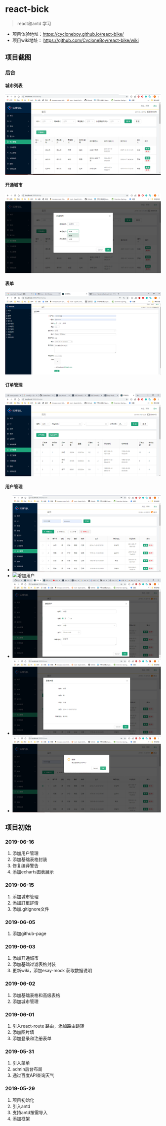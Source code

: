 # react-bick
> react和antd 学习
- 项目体验地址：https://cycloneboy.github.io/react-bike/
- 项目wiki地址： https://github.com/CycloneBoy/react-bike/wiki
## 项目截图
### 后台
#### 城市列表 
![城市列表](https://github.com/CycloneBoy/react-bike/blob/master/public/wiki/city-2019-06-04_001107.png)
#### 开通城市
![开通城市](https://github.com/CycloneBoy/react-bike/blob/master/public/wiki/city-open-2019-06-04_001146.png)
#### 表单
![添加登录和注册表单](https://github.com/CycloneBoy/react-bike/blob/master/public/wiki/register-form-2019-06-01_230658.png)
#### 订单管理
![订单](https://github.com/CycloneBoy/react-bike/blob/master/public/wiki/order-2019-06-04_001231.png)
#### 用户管理
- ![用户列表](https://github.com/CycloneBoy/react-bike/blob/master/public/wiki/user-2019-06-16_000039.png)
- ![增加用户](https://github.com/CycloneBoy/react-bike/blob/master/publicpublic/wiki/user-add-2019-06-16_000102.png)
- ![修改用户](https://github.com/CycloneBoy/react-bike/blob/master/public/wiki/user-edit-2019-06-16_000123.png)
- ![用户详情](https://github.com/CycloneBoy/react-bike/blob/master/public/wiki/user-detail-2019-06-16_000143.png)
- ![删除用户](https://github.com/CycloneBoy/react-bike/blob/master/public/wiki/user-delete-2019-06-16_000201.png)


## 项目初始
### 2019-06-16
1. 添加用户管理
2. 添加基础表格封装
3. 修复编译警告
4. 添加echarts图表展示

### 2019-06-15
1. 添加城市管理
2. 添加訂單詳情
3. 添加.gitignore文件

### 2019-06-05
1. 添加github-page

### 2019-06-03
1. 添加开通城市
2. 添加基础过滤表格封装
3. 更新wiki，添加esay-mock 获取数据说明

### 2019-06-02
1. 添加基础表格和高级表格
2. 添加城市管理

### 2019-06-01
1. 引入react-route 路由，添加路由跳转
2. 添加图片墙
3. 添加登录和注册表单

### 2019-05-31
1. 引入菜单
2. admin后台布局
3. 通过百度API查询天气

### 2019-05-29
1. 项目初始化
2. 引入antd
3. 支持antd按需导入
4. 添加框架
